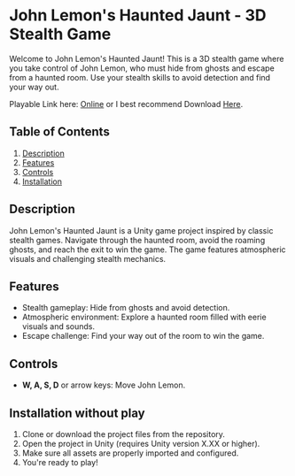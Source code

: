 # John Lemon's Haunted Jaunt - 3D Stealth Game

Welcome to John Lemon's Haunted Jaunt! This is a 3D stealth game where you take control of John Lemon, who must hide from ghosts and escape from a haunted room. Use your stealth skills to avoid detection and find your way out.

Playable Link here: [Online](#https://outscal.com/assassinisnotme/game/play-john-lemon-escape-game) or I best recommend Download [Here](https://github.com/DragneelDM/Telekinesis/releases/download/Game/Game.Jam.Build.PC.zip).

## Table of Contents

1. [Description](#description)
2. [Features](#features)
3. [Controls](#controls)
4. [Installation](#installation)

## Description

John Lemon's Haunted Jaunt is a Unity game project inspired by classic stealth games. Navigate through the haunted room, avoid the roaming ghosts, and reach the exit to win the game. The game features atmospheric visuals and challenging stealth mechanics.

## Features

- Stealth gameplay: Hide from ghosts and avoid detection.
- Atmospheric environment: Explore a haunted room filled with eerie visuals and sounds.
- Escape challenge: Find your way out of the room to win the game.

## Controls

- **W, A, S, D** or arrow keys: Move John Lemon.

## Installation without play

1. Clone or download the project files from the repository.
2. Open the project in Unity (requires Unity version X.XX or higher).
3. Make sure all assets are properly imported and configured.
4. You're ready to play!


